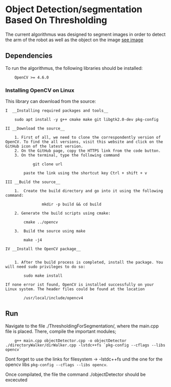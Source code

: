 # Object Detection/segmentation Based On Thresholding 

The current algorithmus was designed to segment images in order to detect the arm of the robot as well as the object on the image [see image](./image_outputs/binocular_view.png)


## Dependencies

To run the algorithmus, the following libraries should be installed:
    
        OpenCV >= 4.6.0 

###  Installing OpenCV on Linux


This library can download from the source: 

    I  __Installing required packages and tools__

        sudo apt install -y g++ cmake make git libgtk2.0-dev pkg-config
    
    II __Download the source__

        1. First of all, we need to clone the correspondently version of OpenCV. To find the all versions, visit this website and click on the GitHub icon of the latest version. 
        2. On the GitHub page, copy the HTTPS link from the code button.
        3. On the terminal, type the following command 

                git clone url 

            paste the link using the shortcut key Ctrl + shift + v
    
    III __Build the source__
        
        1.  Create the build directory and go into it using the following command:

                    mkdir -p build && cd build
        
        2. Generate the build scripts using cmake:

            cmake ../opencv

        3.  Build the source using make

            make -j4

    IV __Install the OpenCV package__


        1. After the build process is completed, install the package. You will need sudo privileges to do so:

            sudo make install
    
    If none error ist found, OpenCV is installed successfully on your Linux system. The header files could be found at the location 

            /usr/local/include/opencv4



## Run 

Navigate to the file ./ThresholdingForSegmentation/, where the main.cpp file is placed. There, compile the important modules;

        g++ main.cpp objectDetector.cpp -o objectDetector ./directoryWalker/dirWalker.cpp -lstdc++fs `pkg-config --cflags --libs opencv`

Dont forget to use the links for filesystem -> -lstdc++fs und the one for the opencv libs `pkg-config --cflags --libs opencv`.

Once compilated, the file the command ./objectDetector should be excecuted 
    